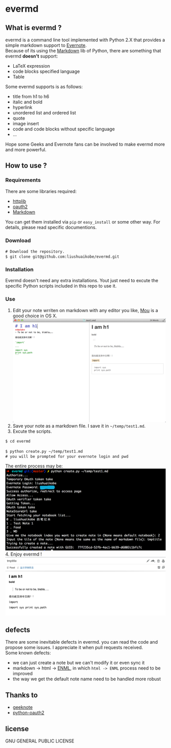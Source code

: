 evermd
======
## What is evermd ?
evermd is a command line tool implemented with Python 2.X that provides a simple markdown support to [Evernote](http://www.evernote.com/).        
Because of its using the [Markdown](https://pypi.python.org/pypi/Markdown) lib of Python, there are something that evermd **doesn't** support:

- LaTeX expression
- code blocks specified language
- Table

Some evermd supports is as follows:

- title from h1 to h6
- italic and bold
- hyperlink
- unordered list and ordered list
- quote
- image insert
- code and code blocks without specific language
- …

Hope some Geeks and Evernote fans can be involved to make evermd more and more powerful.
## How to use ?
### Requirements
There are some libraries required:

- [httplib](http://docs.python.org/2/library/httplib.html)
- [oauth2](https://github.com/simplegeo/python-oauth2)
- [Markdown](https://pypi.python.org/pypi/Markdown)

You can get them installed via `pip` or `easy_install` or some other way. For details, please read specific documentions.  
### Download       
```
# Download the repository.
$ git clone git@github.com:liushuaikobe/evermd.git
```
### Installation
Evermd doesn't need any extra installations. Yout just need to excute the specific Python scripts included in this repo to use it.
### Use
1. Edit your note wrriten on markdown with any editor you like, [Mou](http://mouapp.com/) is a good choice in OS X.
![edit_md](./img/edit_md.png)
2. Save your note as a markdown file. I save it in `~/temp/test1.md`.
3. Excute the scripts. 

```
$ cd evermd

$ python create.py ~/temp/test1.md 
# you will be prompted for your evernote login and pwd
```
The entire process may be:
![sample_use](./img/sample_use.png)
4. Enjoy evermd ! 
![note](./img/note.png)

## defects
There are some inevitable defects in evermd. you can read the code and propose some issues. I appreciate it when pull requests received.    
Some known defects:

- we can just create a note but we can't modify it or even sync it
- markdown -> html -> [ENML](http://dev.evernote.com/start/core/enml.php), in which `html -> ENML` process need to be improved
- the way we get the default note name need to be handled more robust

## Thanks to
- [geeknote](https://github.com/VitaliyRodnenko/geeknote)
- [python-oauth2](https://github.com/simplegeo/python-oauth2)



## license
GNU GENERAL PUBLIC LICENSE